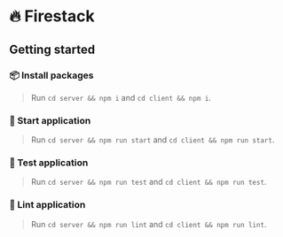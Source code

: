 # 🔥 Firestack

## Getting started

### 📦 Install packages

> Run `cd server && npm i` and `cd client && npm i`.

### 🚀 Start application

> Run `cd server && npm run start` and `cd client && npm run start`.

### 🧪 Test application

> Run `cd server && npm run test` and `cd client && npm run test`.

### 🤬 Lint application

> Run `cd server && npm run lint` and `cd client && npm run lint`.
